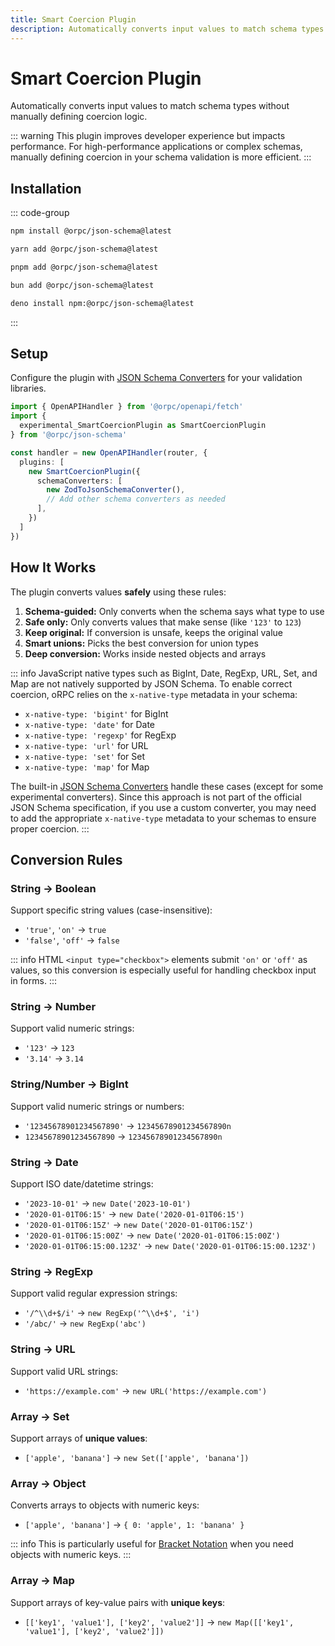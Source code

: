 ```yaml
---
title: Smart Coercion Plugin
description: Automatically converts input values to match schema types without manually defining coercion logic.
---
```


# Smart Coercion Plugin

Automatically converts input values to match schema types without manually defining coercion logic.

::: warning
This plugin improves developer experience but impacts performance. For high-performance applications or complex schemas, manually defining coercion in your schema validation is more efficient.
:::

## Installation

::: code-group

```sh [npm]
npm install @orpc/json-schema@latest
```

```sh [yarn]
yarn add @orpc/json-schema@latest
```

```sh [pnpm]
pnpm add @orpc/json-schema@latest
```

```sh [bun]
bun add @orpc/json-schema@latest
```

```sh [deno]
deno install npm:@orpc/json-schema@latest
```

:::

## Setup

Configure the plugin with [JSON Schema Converters](/docs/openapi/openapi-specification#generating-specifications) for your validation libraries.

```ts
import { OpenAPIHandler } from '@orpc/openapi/fetch'
import {
  experimental_SmartCoercionPlugin as SmartCoercionPlugin
} from '@orpc/json-schema'

const handler = new OpenAPIHandler(router, {
  plugins: [
    new SmartCoercionPlugin({
      schemaConverters: [
        new ZodToJsonSchemaConverter(),
        // Add other schema converters as needed
      ],
    })
  ]
})
```

## How It Works

The plugin converts values **safely** using these rules:

1. **Schema-guided:** Only converts when the schema says what type to use
2. **Safe only:** Only converts values that make sense (like `'123'` to `123`)
3. **Keep original:** If conversion is unsafe, keeps the original value
4. **Smart unions:** Picks the best conversion for union types
5. **Deep conversion:** Works inside nested objects and arrays

::: info
JavaScript native types such as BigInt, Date, RegExp, URL, Set, and Map are not natively supported by JSON Schema. To enable correct coercion, oRPC relies on the `x-native-type` metadata in your schema:

- `x-native-type: 'bigint'` for BigInt
- `x-native-type: 'date'` for Date
- `x-native-type: 'regexp'` for RegExp
- `x-native-type: 'url'` for URL
- `x-native-type: 'set'` for Set
- `x-native-type: 'map'` for Map

The built-in [JSON Schema Converters](/docs/openapi/openapi-specification#generating-specifications) handle these cases (except for some experimental converters). Since this approach is not part of the official JSON Schema specification, if you use a custom converter, you may need to add the appropriate `x-native-type` metadata to your schemas to ensure proper coercion.
:::

## Conversion Rules

### String → Boolean

Support specific string values (case-insensitive):

- `'true'`, `'on'` → `true`
- `'false'`, `'off'` → `false`

::: info
HTML `<input type="checkbox">` elements submit `'on'` or `'off'` as values, so this conversion is especially useful for handling checkbox input in forms.
:::

### String → Number

Support valid numeric strings:

- `'123'` → `123`
- `'3.14'` → `3.14`

### String/Number → BigInt

Support valid numeric strings or numbers:

- `'12345678901234567890'` → `12345678901234567890n`
- `12345678901234567890` → `12345678901234567890n`

### String → Date

Support ISO date/datetime strings:

- `'2023-10-01'` → `new Date('2023-10-01')`
- `'2020-01-01T06:15'` → `new Date('2020-01-01T06:15')`
- `'2020-01-01T06:15Z'` → `new Date('2020-01-01T06:15Z')`
- `'2020-01-01T06:15:00Z'` → `new Date('2020-01-01T06:15:00Z')`
- `'2020-01-01T06:15:00.123Z'` → `new Date('2020-01-01T06:15:00.123Z')`

### String → RegExp

Support valid regular expression strings:

- `'/^\\d+$/i'` → `new RegExp('^\\d+$', 'i')`
- `'/abc/'` → `new RegExp('abc')`

### String → URL

Support valid URL strings:

- `'https://example.com'` → `new URL('https://example.com')`

### Array → Set

Support arrays of **unique values**:

- `['apple', 'banana']` → `new Set(['apple', 'banana'])`

### Array → Object

Converts arrays to objects with numeric keys:

- `['apple', 'banana']` → `{ 0: 'apple', 1: 'banana' }`

::: info
This is particularly useful for [Bracket Notation](/docs/openapi/bracket-notation) when you need objects with numeric keys.
:::

### Array → Map

Support arrays of key-value pairs with **unique keys**:

- `[['key1', 'value1'], ['key2', 'value2']]` → `new Map([['key1', 'value1'], ['key2', 'value2']])`
